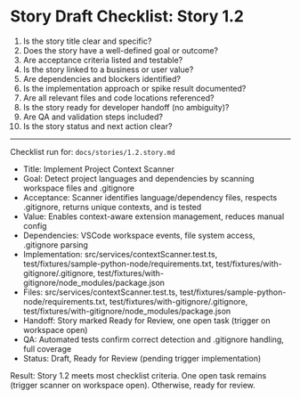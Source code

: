 # Story Draft Checklist: Story 1.2

1. Is the story title clear and specific?
2. Does the story have a well-defined goal or outcome?
3. Are acceptance criteria listed and testable?
4. Is the story linked to a business or user value?
5. Are dependencies and blockers identified?
6. Is the implementation approach or spike result documented?
7. Are all relevant files and code locations referenced?
8. Is the story ready for developer handoff (no ambiguity)?
9. Are QA and validation steps included?
10. Is the story status and next action clear?

---

Checklist run for: `docs/stories/1.2.story.md`

- Title: Implement Project Context Scanner
- Goal: Detect project languages and dependencies by scanning workspace files and .gitignore
- Acceptance: Scanner identifies language/dependency files, respects .gitignore, returns unique contexts, and is tested
- Value: Enables context-aware extension management, reduces manual config
- Dependencies: VSCode workspace events, file system access, .gitignore parsing
- Implementation: src/services/contextScanner.test.ts, test/fixtures/sample-python-node/requirements.txt,
  test/fixtures/with-gitignore/.gitignore, test/fixtures/with-gitignore/node_modules/package.json
- Files: src/services/contextScanner.test.ts, test/fixtures/sample-python-node/requirements.txt,
  test/fixtures/with-gitignore/.gitignore, test/fixtures/with-gitignore/node_modules/package.json
- Handoff: Story marked Ready for Review, one open task (trigger on workspace open)
- QA: Automated tests confirm correct detection and .gitignore handling, full coverage
- Status: Draft, Ready for Review (pending trigger implementation)

Result: Story 1.2 meets most checklist criteria. One open task remains (trigger scanner on workspace open). Otherwise,
ready for review.
